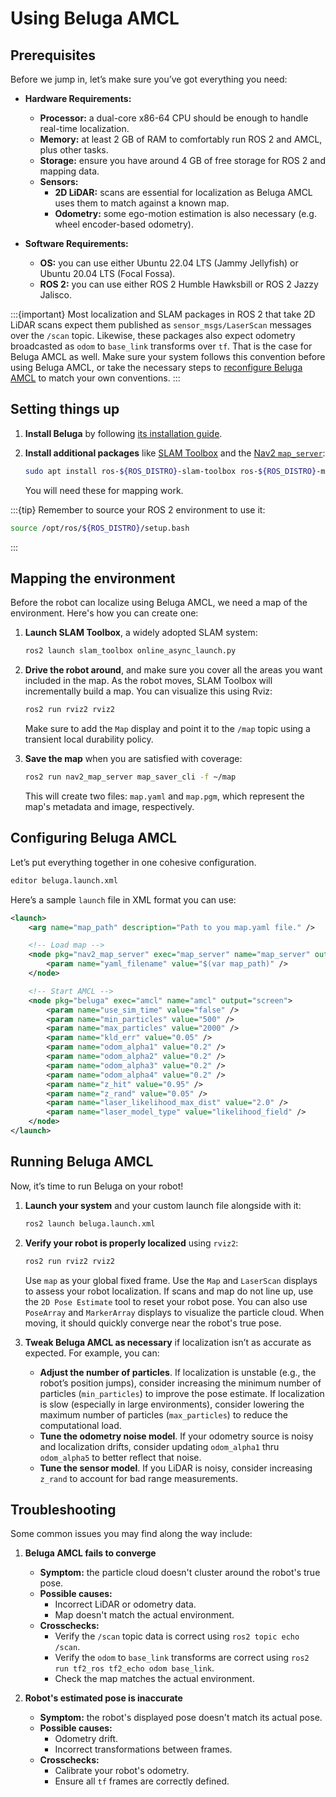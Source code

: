 # Using Beluga AMCL

## Prerequisites

Before we jump in, let’s make sure you’ve got everything you need:

- **Hardware Requirements:**
  - **Processor:** a dual-core x86-64 CPU should be enough to handle real-time localization.
  - **Memory:** at least 2 GB of RAM to comfortably run ROS 2 and AMCL, plus other tasks.
  - **Storage:** ensure you have around 4 GB of free storage for ROS 2 and mapping data.
  - **Sensors:**
    - **2D LiDAR:** scans are essential for localization as Beluga AMCL uses them to match against a known map.
    - **Odometry:** some ego-motion estimation is also necessary (e.g. wheel encoder-based odometry).

- **Software Requirements:**
  - **OS:** you can use either Ubuntu 22.04 LTS (Jammy Jellyfish) or Ubuntu 20.04 LTS (Focal Fossa).
  - **ROS 2:** you can use either ROS 2 Humble Hawksbill or ROS 2 Jazzy Jalisco.

:::{important}
Most localization and SLAM packages in ROS 2 that take 2D LiDAR scans expect them published as `sensor_msgs/LaserScan` messages over the `/scan` topic. Likewise, these packages also expect odometry broadcasted as `odom` to `base_link` transforms over `tf`. That is the case for Beluga AMCL as well. Make sure your system follows this convention before using Beluga AMCL, or take the necessary steps to [reconfigure Beluga AMCL](../packages/beluga_amcl/docs/ros2-reference.md#parameters) to match your own conventions.
:::

## Setting things up

1. **Install Beluga** by following [its installation guide](../getting-started/installation).

2. **Install additional packages** like [SLAM Toolbox](https://github.com/SteveMacenski/slam_toolbox) and the [Nav2 `map_server`](https://github.com/ros-navigation/navigation2/tree/main/nav2_map_server):

     ```bash
     sudo apt install ros-${ROS_DISTRO}-slam-toolbox ros-${ROS_DISTRO}-map-server
     ```

   You will need these for mapping work.

:::{tip}
Remember to source your ROS 2 environment to use it:

```bash
source /opt/ros/${ROS_DISTRO}/setup.bash
```
:::

## Mapping the environment

Before the robot can localize using Beluga AMCL, we need a map of the environment. Here's how you can create one:

1. **Launch SLAM Toolbox**, a widely adopted SLAM system:

   ```bash
   ros2 launch slam_toolbox online_async_launch.py
   ```

2. **Drive the robot around**, and make sure you cover all the areas you want included in the map. As the robot moves, SLAM Toolbox will incrementally build a map. You can visualize this using Rviz:

   ```bash
   ros2 run rviz2 rviz2
   ```

    Make sure to add the `Map` display and point it to the `/map` topic using a transient local durability policy.

3. **Save the map** when you are satisfied with coverage:

   ```bash
   ros2 run nav2_map_server map_saver_cli -f ~/map
   ```

   This will create two files: `map.yaml` and `map.pgm`, which represent the map's metadata and image, respectively.

## Configuring Beluga AMCL

Let’s put everything together in one cohesive configuration.

```bash
editor beluga.launch.xml
```

Here’s a sample `launch` file in XML format you can use:

```xml
<launch>
    <arg name="map_path" description="Path to you map.yaml file." />

    <!-- Load map -->
    <node pkg="nav2_map_server" exec="map_server" name="map_server" output="screen">
        <param name="yaml_filename" value="$(var map_path)" />
    </node>

    <!-- Start AMCL -->
    <node pkg="beluga" exec="amcl" name="amcl" output="screen">
        <param name="use_sim_time" value="false" />
        <param name="min_particles" value="500" />
        <param name="max_particles" value="2000" />
        <param name="kld_err" value="0.05" />
        <param name="odom_alpha1" value="0.2" />
        <param name="odom_alpha2" value="0.2" />
        <param name="odom_alpha3" value="0.2" />
        <param name="odom_alpha4" value="0.2" />
        <param name="z_hit" value="0.95" />
        <param name="z_rand" value="0.05" />
        <param name="laser_likelihood_max_dist" value="2.0" />
        <param name="laser_model_type" value="likelihood_field" />
    </node>
</launch>
```

## Running Beluga AMCL

Now, it’s time to run Beluga on your robot!

1. **Launch your system** and your custom launch file alongside with it:

     ```bash
     ros2 launch beluga.launch.xml
     ```

2. **Verify your robot is properly localized** using `rviz2`:

     ```bash
     ros2 run rviz2 rviz2
     ```

    Use `map` as your global fixed frame. Use the `Map` and `LaserScan` displays to assess your robot localization. If scans and map do not line up, use the `2D Pose Estimate` tool to reset your robot pose. You can also use `PoseArray` and `MarkerArray` displays to visualize the particle cloud. When moving, it should quickly converge near the robot's true pose.

3. **Tweak Beluga AMCL as necessary** if localization isn’t as accurate as expected. For example, you can:

   - **Adjust the number of particles**. If localization is unstable (e.g., the robot’s position jumps), consider increasing the minimum number of particles (`min_particles`) to improve the pose estimate. If localization is slow (especially in large environments), consider lowering the maximum number of particles (`max_particles`) to reduce the computational load.
   - **Tune the odometry noise model**. If your odometry source is noisy and localization drifts, consider updating `odom_alpha1` thru `odom_alpha5` to better reflect that noise.
   - **Tune the sensor model**. If you LiDAR is noisy, consider increasing `z_rand` to account for bad range measurements.

## Troubleshooting

Some common issues you may find along the way include:

1. **Beluga AMCL fails to converge**

   - **Symptom:** the particle cloud doesn't cluster around the robot's true pose.
   - **Possible causes:**
     - Incorrect LiDAR or odometry data.
     - Map doesn't match the actual environment.
   - **Crosschecks:**
     - Verify the `/scan` topic data is correct using `ros2 topic echo /scan`.
     - Verify the `odom` to `base_link` transforms are correct using `ros2 run tf2_ros tf2_echo odom base_link`.
     - Check the map matches the actual environment.

2. **Robot's estimated pose is inaccurate**

   - **Symptom:** the robot's displayed pose doesn't match its actual pose.
   - **Possible causes:**
     - Odometry drift.
     - Incorrect transformations between frames.
   - **Crosschecks:**
     - Calibrate your robot's odometry.
     - Ensure all `tf` frames are correctly defined.
